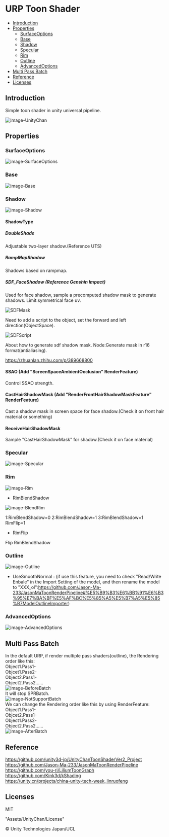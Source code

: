 # URP Toon Shader
- [Introduction](#Introduction)
- [Properties](#Properties)
	- [SurfaceOptions](#SurfaceOptions)
	- [Base](#Base)
	- [Shadow](#Shadow)
	- [Specular](#Specular)
	- [Rim](#Rim)
	- [Outline](#Outline)
	- [AdvancedOptions](#AdvancedOptions)
- [Multi Pass Batch](#Multi-Pass-Batch)
- [Reference](#Reference)
- [Licenses](#Licenses)

## Introduction  
Simple toon shader in unity universal pipeline.

![image-UnityChan](image/UnityChan.png) 

## Properties
### SurfaceOptions
![image-SurfaceOptions](image/SurfaceOptions.png) 


### Base
![image-Base](image/Base.png) 
### Shadow
![image-Shadow](image/Shadow.png) 

#### ShadowType

##### DoubleShade 
Adjustable two-layer shadow.(Reference UTS)

##### RampMapShadow 
Shadows based on rampmap.

##### SDF_FaceShadow (Reference Genshin Impact) 

Used for face shadow, sample a precomputed shadow mask to generate shadows.
Limit:symmetrical face uv.

![SDFMask](image\SDFMask.png) 

Need to add a script to the object, set the forward and left direction(ObjectSpace).

![SDFScript](image\SDFScript.png) 

About how to generate sdf shadow mask.
Node:Generate mask in r16 format(antialiasing).

https://zhuanlan.zhihu.com/p/389668800 

#### SSAO (Add "ScreenSpaceAmbientOcclusion" RenderFeature)

Control SSAO strength.

#### CastHairShadowMask (Add "RenderFrontHairShadowMaskFeature" RenderFeature)

Cast a shadow mask in screen space for face shadow.(Check it on front hair material or something)

#### ReceiveHairShadowMask

Sample "CastHairShadowMask" for shadow.(Check it on face material)

### Specular

![image-Specular](image/Specular.png) 


### Rim
![image-Rim](image/Rim.png)  

- RimBlendShadow  

![image-BlendRim](image/BlendRim.png) 

1:RimBlendShadow=0 2:RimBlendShadow=1 3:RimBlendShadow=1 RimFlip=1  

- RimFlip  

Flip RimBlendShadow

### Outline
![image-Outline](image/Outline.png)  
- UseSmoothNormal : (if use this feature, you need to check "Read/Write Enbale" in the Import Setting of the model, and then rename the model to "XXX_ol":https://github.com/Jason-Ma-233/JasonMaToonRenderPipeline#%E5%B9%B3%E6%BB%91%E6%B3%95%E7%BA%BF%E5%AF%BC%E5%85%A5%E5%B7%A5%E5%85%B7ModelOutlineImporter)

### AdvancedOptions
![image-AdvancedOptions](image/AdvancedOptions.png) 


## Multi Pass Batch

In the default URP, if render multiple pass shaders(outline), the Rendering order like this:  
Object1.Pass1-  
Objcet1.Pass2-  
Object2.Pass1-  
Object2.Pass2......  
![image-BeforeBatch](image/BeforeBatch.png)    
It will stop SPRBatch.  
![image-NotSupportBatch](image/NotSupportBatch.png)   
We can change the Rendering order like this by using RenderFeature:  
Object1.Pass1-  
Objcet2.Pass1-  
Object1.Pass2-  
Object2.Pass2......  
![image-AfterBatch](image/AfterBatch.png)   

## Reference

https://github.com/unity3d-jp/UnityChanToonShaderVer2_Project  
https://github.com/Jason-Ma-233/JasonMaToonRenderPipeline  
https://github.com/you-ri/LiliumToonGraph  
https://github.com/Kink3d/kShading  
https://unity.cn/projects/china-unity-tech-week_linruofeng

## Licenses

MIT

"Assets/UnityChan/License"

© Unity Technologies Japan/UCL
